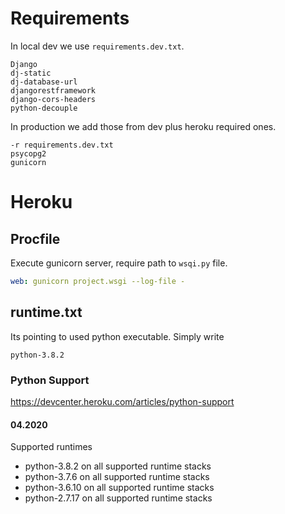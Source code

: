 

# Requirements

In local dev we use `requirements.dev.txt`. 

```
Django
dj-static
dj-database-url
djangorestframework
django-cors-headers
python-decouple
```

In production we add those from dev plus heroku required ones.

```
-r requirements.dev.txt
psycopg2
gunicorn
```

# Heroku

## Procfile

Execute gunicorn server, require path to `wsqi.py` file.

```yaml
web: gunicorn project.wsgi --log-file -
```

## runtime.txt 

Its pointing to used python executable. 
Simply write 

```
python-3.8.2
```

### Python Support 

https://devcenter.heroku.com/articles/python-support

#### 04.2020

Supported runtimes

- python-3.8.2 on all supported runtime stacks
- python-3.7.6 on all supported runtime stacks
- python-3.6.10 on all supported runtime stacks
- python-2.7.17 on all supported runtime stacks
